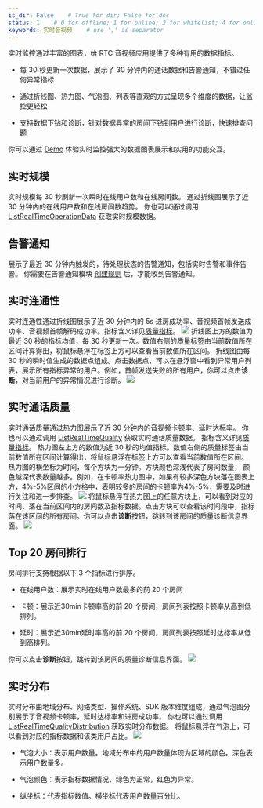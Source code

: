 ```yaml
---
is_dir: False    # True for dir; False for doc
status: 1    # 0 for offline; 1 for online; 2 for whitelist; 4 for online but hidden in TOC
keywords: 实时音视频    # use ',' as separator
---
```


实时监控通过丰富的图表，给 RTC 音视频应用提供了多种有用的数据指标。

- 每 30 秒更新一次数据，展示了 30 分钟内的通话数据和告警通知，不错过任何异常指标
	

- 通过折线图、热力图、气泡图、列表等直观的方式呈现多个维度的数据，让监控更轻松
	

- 支持数据下钻和诊断，针对数据异常的房间下钻到用户进行诊断，快速排查问题
	

你可以通过 [Demo](https://console.volcengine.com/rtc/monitorDemo) 体验实时监控强大的数据图表展示和实用的功能交互。

## 实时规模

实时规模每 30 秒刷新一次瞬时在线用户数和在线房间数。
通过折线图展示了近 30 分钟内的在线用户数和在线房间数趋势。
你也可以通过调用 [ListRealTimeOperationData](https://www.volcengine.com/docs/6348/128971) 获取实时规模数据。


## 告警通知

展示了最近 30 分钟内触发的，待处理状态的告警通知，包括实时告警和事件告警。
你需要在告警通知模块 [创建规则](https://console.volcengine.com/rtc/callQualityRTC/alarm?appId=637718e2ccef7e0166c303d7&businessId=&tab=rules) 后，才能收到告警通知。

## 实时连通性

实时连通性通过折线图展示了近 30 分钟内的 5s 进房成功率、音视频首帧发送成功率、音视频首帧解码成功率。指标含义详见[质量指标](https://www.volcengine.com/docs/6348/70063#%E8%B4%A8%E9%87%8F%E6%8C%87%E6%A0%87)。
![](https://portal.volccdn.com/obj/volcfe/cloud-universal-doc/upload_0a289e6700f87497cf4e8134a2098124.png)
折线图上方的数值为最近 30 秒的指标均值，每 30 秒更新一次。数值右侧的质量标签由当前数值所在区间计算得出，将鼠标悬浮在标签上方可以查看当前数值所在区间。
折线图由每 30 秒的瞬时值生成的数据点组成。点击数据点，可以在悬浮窗中看到异常用户列表，展示所有指标异常的用户。例如，首帧发送失败的所有用户，你可以点击**诊断**，对当前用户的异常情况进行诊断。
![](https://portal.volccdn.com/obj/volcfe/cloud-universal-doc/upload_10b5f94081c21223d2ff4dea070904c7.gif)


## 实时通话质量

实时通话质量通过热力图展示了近 30 分钟内的音视频卡顿率、延时达标率。
你也可以通过调用 [ListRealTimeQuality](https://www.volcengine.com/docs/6348/124668) 获取实时通话质量数据。
指标含义详见[质量指标](https://www.volcengine.com/docs/6348/70063#%E8%B4%A8%E9%87%8F%E6%8C%87%E6%A0%87)。
热力图左上方的数值为近 30 秒的均值指标。数值右侧的质量标签由当前数值所在区间计算得出，将鼠标悬浮在标签上方可以查看当前数值所在区间。
热力图的横坐标为时间，每个方块为一分钟。方块颜色深浅代表了房间数量， 颜色越深代表数量越多。例如，在卡顿率热力图中，如果有较多深色方块落在图表上方，4%-5%区间的小方格中，表明较多的房间的卡顿率为4%-5%，需要及时进行关注和进一步排查。
![](https://portal.volccdn.com/obj/volcfe/cloud-universal-doc/upload_fe86057e54d955c206892d2b8040470c.png)
将鼠标悬浮在热力图上的任意方块上，可以看到对应的时间、落在当前区间内的房间数及指标数据。点击方块可以查看该时间段中，指标落在该区间的所有房间。你可以点击**诊断**按钮，跳转到该房间的质量诊断信息界面。
![](https://portal.volccdn.com/obj/volcfe/cloud-universal-doc/upload_6aa53277fc59109bf96c216adf94fbd3.gif)

## Top 20 房间排行

房间排行支持根据以下 3 个指标进行排序。

- 在线用户数：展示实时在线用户数最多的前 20 个房间
	

- 卡顿：展示近30min卡顿率高的前 20 个房间，房间列表按照卡顿率从高到低排列。
	

- 延时：展示近30min延时率高的前 20 个房间，房间列表按照延时达标率从低到高排列。
	

你可以点击**诊断**按钮，跳转到该房间的质量诊断信息界面。
![](https://portal.volccdn.com/obj/volcfe/cloud-universal-doc/upload_307dbb9dc3b4f29b85bcce0ae4ccceb7.png)

## 实时分布

实时分布由地域分布、网络类型、操作系统、SDK 版本维度组成，通过气泡图分别展示了音视频卡顿率，延时达标率和进房成功率。
你也可以通过调用 [ListRealTimeQualityDistribution](https://www.volcengine.com/docs/6348/163729) 获取实时分布数据。
将鼠标悬浮在气泡上，可以看到对应的指标数据和该类用户占比。
![](https://portal.volccdn.com/obj/volcfe/cloud-universal-doc/upload_7c9805e146f9f6f68e5f4a9099c84842.gif)

- 气泡大小：表示用户数量。地域分布中的用户数量体现为区域的颜色。深色表示用户数量多。
	

- 气泡颜色：表示指标数据情况，绿色为正常，红色为异常。
	

- 纵坐标：代表指标数值。横坐标代表用户数量百分比。
